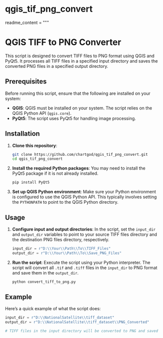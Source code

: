 # qgis_tif_png_convert
readme_content = """
# QGIS TIFF to PNG Converter

This script is designed to convert TIFF files to PNG format using QGIS and PyQt5. It processes all TIFF files in a specified input directory and saves the converted PNG files in a specified output directory.

## Prerequisites

Before running this script, ensure that the following are installed on your system:

- **QGIS**: QGIS must be installed on your system. The script relies on the QGIS Python API (`qgis.core`).
- **PyQt5**: The script uses PyQt5 for handling image processing.

## Installation

1. **Clone this repository**:
    ```bash
    git clone https://github.com/chartgod/qgis_tif_png_convert.git
    cd qgis_tif_png_convert
    ```

2. **Install the required Python packages**:
    You may need to install the PyQt5 package if it is not already installed.
    ```bash
    pip install PyQt5
    ```

3. **Set up QGIS Python environment**:
    Make sure your Python environment is configured to use the QGIS Python API. This typically involves setting the `PYTHONPATH` to point to the QGIS Python directory.

## Usage

1. **Configure input and output directories**:
    In the script, set the `input_dir` and `output_dir` variables to point to your source TIFF files directory and the destination PNG files directory, respectively.

    ```python
    input_dir = r"D:\\Your\\Path\\To\\TIFF_Files"
    output_dir = r"D:\\Your\\Path\\To\\Save_PNG_Files"
    ```

2. **Run the script**:
    Execute the script using your Python interpreter. The script will convert all `.tif` and `.tiff` files in the `input_dir` to PNG format and save them in the `output_dir`.

    ```bash
    python convert_tiff_to_png.py
    ```

## Example

Here’s a quick example of what the script does:

```python
input_dir = r"D:\\NationalSatellite\\tiff_dataset"
output_dir = r"D:\\NationalSatellite\\tiff_dataset\\PNG_Converted"

# TIFF files in the input directory will be converted to PNG and saved in the output directory.


